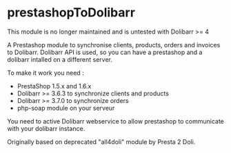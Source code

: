 prestashopToDolibarr
====================

This module is no longer maintained and is untested with Dolibarr >= 4

A Prestashop module to synchronise clients, products, orders and invoices to Dolibarr.
Dolibarr API is used, so you can have a prestashop and a dolibarr intalled on a different server.

To make it work you need :
* PrestaShop 1.5.x and 1.6.x
* Dolibarr >= 3.6.3 to synchronize clients and products
* Dolibarr >= 3.7.0 to synchronize orders
* php-soap module on your serveur



You need to active Dolibarr webservice to allow prestashop to communicate with your dolibarr instance.

Originally based on deprecated "all4doli" module by Presta 2 Doli.
